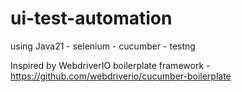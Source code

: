 # ui-test-automation

using Java21 - selenium - cucumber - testng

Inspired by WebdriverIO boilerplate framework - https://github.com/webdriverio/cucumber-boilerplate